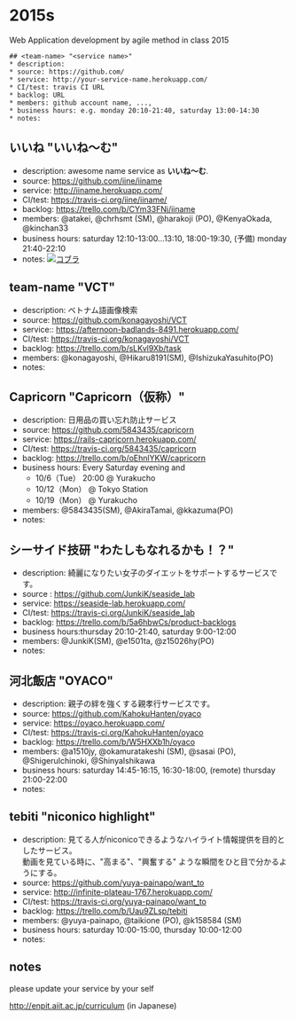 2015s
=====
Web Application development by agile method in class 2015

```
## <team-name> "<service name>"
* description:
* source: https://github.com/
* service: http://your-service-name.herokuapp.com/
* CI/test: travis CI URL
* backlog: URL
* members: github account name, ...,
* business hours: e.g. monday 20:10-21:40, saturday 13:00-14:30
* notes:
```

## いいね "いいね〜む"
* description: awesome name service as **いいね〜む**.
* source: https://github.com/iine/iiname
* service: http://iiname.herokuapp.com/
* CI/test: https://travis-ci.org/iine/iiname/
* backlog: https://trello.com/b/CYm33FNj/iiname
* members: @atakei, @chrhsmt (SM), @harakoji (PO), @KenyaOkada, @kinchan33
* business hours: saturday 12:10-13:00...13:10, 18:00-19:30, (予備) monday 21:40-22:10
* notes: [![コブラ](http://tiqav.com/5H9.th.jpg)](http://tiqav.com/5H9)

## team-name "VCT"
* description: ベトナム語画像検索
* source: https://github.com/konagayoshi/VCT
* service:: https://afternoon-badlands-8491.herokuapp.com/
* CI/test: https://travis-ci.org/konagayoshi/VCT
* backlog: https://trello.com/b/sLKvl9Xb/task
* members: @konagayoshi, @Hikaru8191(SM), @IshizukaYasuhito(PO)
* notes:

## Capricorn "Capricorn（仮称）"
* description: 日用品の買い忘れ防止サービス
* source: https://github.com/5843435/capricorn
* service: https://rails-capricorn.herokuapp.com/
* CI/test: https://travis-ci.org/5843435/capricorn
* backlog: https://trello.com/b/oEhnlYKW/capricorn
* business hours: Every Saturday evening and 
  * 10/6（Tue） 20:00 @ Yurakucho
  * 10/12（Mon） @ Tokyo Station
  * 10/19（Mon） @ Yurakucho
* members: @5843435(SM), @AkiraTamai, @kkazuma(PO)
* notes:

## シーサイド技研 "わたしもなれるかも！？"
* description: 綺麗になりたい女子のダイエットをサポートするサービスです。
* source : https://github.com/JunkiK/seaside_lab
* service: https://seaside-lab.herokuapp.com/
* CI/test: https://travis-ci.org/JunkiK/seaside_lab
* backlog: https://trello.com/b/5a6hbwCs/product-backlogs
* business hours:thursday 20:10-21:40, saturday 9:00-12:00
* members: @JunkiK(SM), @e1501ta, @z15026hy(PO)
* notes:

## 河北飯店 "OYACO"
* description: 親子の絆を強くする親孝行サービスです。
* source: https://github.com/KahokuHanten/oyaco
* service: https://oyaco.herokuapp.com/
* CI/test: https://travis-ci.org/KahokuHanten/oyaco
* backlog: https://trello.com/b/W5HXXb1h/oyaco
* members: @a1510jy, @okamuratakeshi (SM), @sasai (PO), @ShigeruIchinoki, @ShinyaIshikawa
* business hours: saturday 14:45-16:15, 16:30-18:00, (remote) thursday 21:00-22:00
* notes:

## tebiti "niconico highlight"
* description: 見てる人がniconicoできるようなハイライト情報提供を目的としたサービス。  
動画を見ている時に、"高まる"、"興奮する" ような瞬間をひと目で分かるようにする。
* source: https://github.com/yuya-painapo/want_to
* service: http://infinite-plateau-1767.herokuapp.com/
* CI/test: https://travis-ci.org/yuya-painapo/want_to
* backlog: https://trello.com/b/Uau9ZLsp/tebiti
* members: @yuya-painapo, @taikione (PO), @k158584 (SM) 
* business hours: saturday 10:00-15:00, thursday 10:00-12:00
* notes:




## notes
please update your service by your self

http://enpit.aiit.ac.jp/curriculum (in Japanese)
